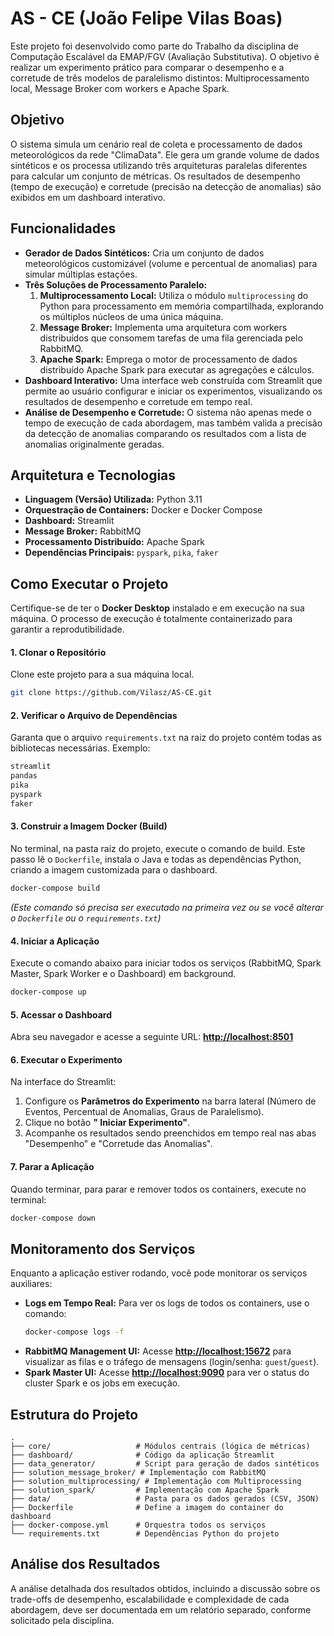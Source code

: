 # AS - CE (João Felipe Vilas Boas)

Este projeto foi desenvolvido como parte do Trabalho da disciplina de Computação Escalável da EMAP/FGV (Avaliação Substitutiva). O objetivo é realizar um experimento prático para comparar o desempenho e a corretude de três modelos de paralelismo distintos: Multiprocessamento local, Message Broker com workers e Apache Spark. 

## Objetivo

O sistema simula um cenário real de coleta e processamento de dados meteorológicos da rede "ClimaData". Ele gera um grande volume de dados sintéticos e os processa utilizando três arquiteturas paralelas diferentes para calcular um conjunto de métricas.  Os resultados de desempenho (tempo de execução) e corretude (precisão na detecção de anomalias) são exibidos em um dashboard interativo. 


## Funcionalidades

* **Gerador de Dados Sintéticos:** Cria um conjunto de dados meteorológicos customizável (volume e percentual de anomalias) para simular múltiplas estações. 
* **Três Soluções de Processamento Paralelo:**
    1.  **Multiprocessamento Local:** Utiliza o módulo `multiprocessing` do Python para processamento em memória compartilhada, explorando os múltiplos núcleos de uma única máquina. 
    2.  **Message Broker:** Implementa uma arquitetura com workers distribuídos que consomem tarefas de uma fila gerenciada pelo RabbitMQ. 
    3.  **Apache Spark:** Emprega o motor de processamento de dados distribuído Apache Spark para executar as agregações e cálculos. 
* **Dashboard Interativo:** Uma interface web construída com Streamlit  que permite ao usuário configurar e iniciar os experimentos, visualizando os resultados de desempenho e corretude em tempo real. 
* **Análise de Desempenho e Corretude:** O sistema não apenas mede o tempo de execução de cada abordagem, mas também valida a precisão da detecção de anomalias comparando os resultados com a lista de anomalias originalmente geradas. 


## Arquitetura e Tecnologias

* **Linguagem (Versão) Utilizada:** Python 3.11
* **Orquestração de Containers:** Docker e Docker Compose
* **Dashboard:** Streamlit
* **Message Broker:** RabbitMQ
* **Processamento Distribuído:** Apache Spark
* **Dependências Principais:** `pyspark`, `pika`, `faker`


## Como Executar o Projeto

Certifique-se de ter o **Docker Desktop** instalado e em execução na sua máquina. O processo de execução é totalmente containerizado para garantir a reprodutibilidade.

#### 1. Clonar o Repositório

Clone este projeto para a sua máquina local.

```bash
git clone https://github.com/Vilasz/AS-CE.git
```

#### 2. Verificar o Arquivo de Dependências

Garanta que o arquivo `requirements.txt` na raiz do projeto contém todas as bibliotecas necessárias. Exemplo:
```txt
streamlit
pandas
pika
pyspark
faker
```

#### 3. Construir a Imagem Docker (Build)

No terminal, na pasta raiz do projeto, execute o comando de build. Este passo lê o `Dockerfile`, instala o Java e todas as dependências Python, criando a imagem customizada para o dashboard.

```bash
docker-compose build
```
*(Este comando só precisa ser executado na primeira vez ou se você alterar o `Dockerfile` ou o `requirements.txt`)*

#### 4. Iniciar a Aplicação

Execute o comando abaixo para iniciar todos os serviços (RabbitMQ, Spark Master, Spark Worker e o Dashboard) em background.

```bash
docker-compose up
```

#### 5. Acessar o Dashboard

Abra seu navegador e acesse a seguinte URL:
**[http://localhost:8501](http://localhost:8501)**

#### 6. Executar o Experimento

Na interface do Streamlit:
1.  Configure os **Parâmetros do Experimento** na barra lateral (Número de Eventos, Percentual de Anomalias, Graus de Paralelismo).
2.  Clique no botão **" Iniciar Experimento"**.
3.  Acompanhe os resultados sendo preenchidos em tempo real nas abas "Desempenho" e "Corretude das Anomalias".

#### 7. Parar a Aplicação

Quando terminar, para parar e remover todos os containers, execute no terminal:
```bash
docker-compose down
```

## Monitoramento dos Serviços

Enquanto a aplicação estiver rodando, você pode monitorar os serviços auxiliares:

* **Logs em Tempo Real:** Para ver os logs de todos os containers, use o comando:
    ```bash
    docker-compose logs -f
    ```
* **RabbitMQ Management UI:** Acesse **[http://localhost:15672](http://localhost:15672)** para visualizar as filas e o tráfego de mensagens (login/senha: `guest`/`guest`).
* **Spark Master UI:** Acesse **[http://localhost:9090](http://localhost:9090)** para ver o status do cluster Spark e os jobs em execução.


## Estrutura do Projeto

```
.
├── core/                   # Módulos centrais (lógica de métricas)
├── dashboard/              # Código da aplicação Streamlit
├── data_generator/         # Script para geração de dados sintéticos
├── solution_message_broker/ # Implementação com RabbitMQ
├── solution_multiprocessing/ # Implementação com Multiprocessing
├── solution_spark/         # Implementação com Apache Spark
├── data/                   # Pasta para os dados gerados (CSV, JSON)
├── Dockerfile              # Define a imagem do container do dashboard
├── docker-compose.yml      # Orquestra todos os serviços
└── requirements.txt        # Dependências Python do projeto
```


## Análise dos Resultados

A análise detalhada dos resultados obtidos, incluindo a discussão sobre os trade-offs de desempenho, escalabilidade e complexidade de cada abordagem, deve ser documentada em um relatório separado, conforme solicitado pela disciplina.
